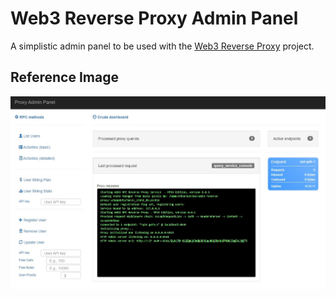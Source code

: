 # Web3 Reverse Proxy Admin Panel
A simplistic admin panel to be used with the [Web3 Reverse Proxy](https://github.com/jimmyisthis/web3-reverse-proxy/) project.

## Reference Image

![Admin Panel](./docs/screenshot_admin_example.jpg)
